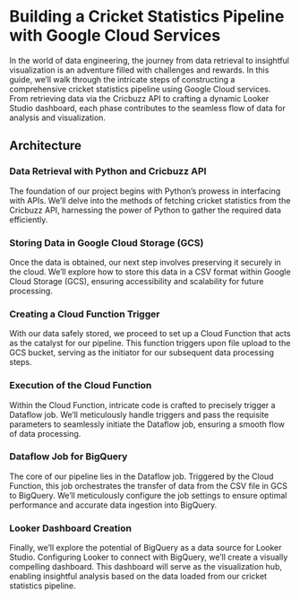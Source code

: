 # Building a Cricket Statistics Pipeline with Google Cloud Services

In the world of data engineering, the journey from data retrieval to insightful visualization is an adventure filled with challenges and rewards. In this guide, we’ll walk through the intricate steps of constructing a comprehensive cricket statistics pipeline using Google Cloud services. From retrieving data via the Cricbuzz API to crafting a dynamic Looker Studio dashboard, each phase contributes to the seamless flow of data for analysis and visualization.

## Architecture

### Data Retrieval with Python and Cricbuzz API
The foundation of our project begins with Python’s prowess in interfacing with APIs. We’ll delve into the methods of fetching cricket statistics from the Cricbuzz API, harnessing the power of Python to gather the required data efficiently.

### Storing Data in Google Cloud Storage (GCS)
Once the data is obtained, our next step involves preserving it securely in the cloud. We’ll explore how to store this data in a CSV format within Google Cloud Storage (GCS), ensuring accessibility and scalability for future processing.

### Creating a Cloud Function Trigger
With our data safely stored, we proceed to set up a Cloud Function that acts as the catalyst for our pipeline. This function triggers upon file upload to the GCS bucket, serving as the initiator for our subsequent data processing steps.

### Execution of the Cloud Function
Within the Cloud Function, intricate code is crafted to precisely trigger a Dataflow job. We’ll meticulously handle triggers and pass the requisite parameters to seamlessly initiate the Dataflow job, ensuring a smooth flow of data processing.

### Dataflow Job for BigQuery
The core of our pipeline lies in the Dataflow job. Triggered by the Cloud Function, this job orchestrates the transfer of data from the CSV file in GCS to BigQuery. We’ll meticulously configure the job settings to ensure optimal performance and accurate data ingestion into BigQuery.

### Looker Dashboard Creation
Finally, we’ll explore the potential of BigQuery as a data source for Looker Studio. Configuring Looker to connect with BigQuery, we’ll create a visually compelling dashboard. This dashboard will serve as the visualization hub, enabling insightful analysis based on the data loaded from our cricket statistics pipeline.
